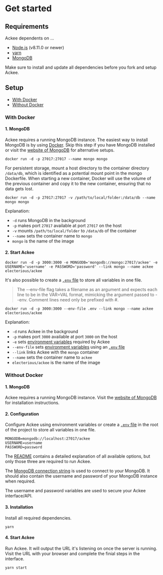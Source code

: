 # Get started

## Requirements

Ackee dependents on …

- [Node.js](https://nodejs.org/en/) (v8.11.0 or newer)
- [yarn](https://yarnpkg.com/en/)
- [MongoDB](https://www.mongodb.com)

Make sure to install and update all dependencies before you fork and setup Ackee.

## Setup

- [With Docker](#with-docker)
- [Without Docker](#without-docker)

### With Docker

#### 1. MongoDB

Ackee requires a running MongoDB instance. The easiest way to install MongoDB is by using [Docker](https://www.docker.com). Skip this step if you have MongoDB installed or visit the [website of MongoDB](https://www.mongodb.com) for alternative setups.

```
docker run -d -p 27017:27017 --name mongo mongo
```

For persistent storage, mount a host directory to the container directory `/data/db`, which is identified as a potential mount point in the mongo Dockerfile. When starting a new container, Docker will use the volume of the previous container and copy it to the new container, ensuring that no data gets lost.

```
docker run -d -p 27017:27017 -v /path/to/local/folder:/data/db --name mongo mongo
```

Explanation:

- `-d` runs MongoDB in the background
- `-p` makes port `27017` available at port `27017` on the host
- `-v` mounts `/path/to/local/folder` to `/data/db` of the container
- `--name` sets the container name to `mongo`
- `mongo` is the name of the image

#### 2. Start Ackee

```
docker run -d -p 3000:3000 -e MONGODB='mongodb://mongo:27017/ackee' -e USERNAME='username' -e PASSWORD='password' --link mongo --name ackee electerious/ackee
```

It's also possible to create a [`.env` file](https://www.npmjs.com/package/dotenv) to store all variables in one file.

> The --env-file flag takes a filename as an argument and expects each line to be in the VAR=VAL format, mimicking the argument passed to --env. Comment lines need only be prefixed with #.

```
docker run -d -p 3000:3000 --env-file .env --link mongo --name ackee electerious/ackee
```

Explanation:

- `-d` runs Ackee in the background
- `-p` makes port `3000` available at port `3000` on the host
- `-e` sets [environment variables](../README.md#Options) required by Ackee
- `--env-file` sets [environment variables](../README.md#Options) using an [`.env` file](https://www.npmjs.com/package/dotenv)
- `--link` links Ackee with the `mongo` container
- `--name` sets the container name to `ackee`
- `electerious/ackee` is the name of the image

### Without Docker

#### 1. MongoDB

Ackee requires a running MongoDB instance. Visit the [website of MongoDB](https://www.mongodb.com) for installation instructions.

#### 2. Configuration

Configure Ackee using environment variables or create a [`.env` file](https://www.npmjs.com/package/dotenv) in the root of the project to store all variables in one file.

```
MONGODB=mongodb://localhost:27017/ackee
USERNAME=username
PASSWORD=password
```

The [README](../README.md#Options) contains a detailed explanation of all available options, but only those three are required to run Ackee.

The [MongoDB connection string](https://docs.mongodb.com/manual/reference/connection-string/) is used to connect to your MongoDB. It should also contain the username and password of your MongoDB instance when required.

The username and password variables are used to secure your Ackee interface/API.

#### 3. Installation

Install all required dependencies.

```
yarn
```

#### 4. Start Ackee

Run Ackee. It will output the URL it's listening on once the server is running. Visit the URL with your browser and complete the finial steps in the interface.

```
yarn start
```